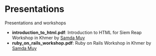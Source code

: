 # Presentations

Presentations and workshops

* __introduction\_to\_html.pdf__: Introduction to HTML for Siem Reap Workshop in Khmer by [Samda Muy](https://github.com/muysamda)
* __ruby\_on\_rails_workshop.pdf__: Ruby on Rails Workshop in Khmer by [Samda Muy](https://github.com/muysamda)